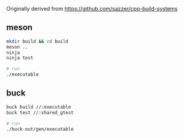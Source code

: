 Originally derived from https://github.com/sazzer/cpp-build-systems

## meson
```sh
mkdir build && cd build
meson ..
ninja
ninja test

# run
./executable
```

## buck
```sh
buck build //:executable
buck test //:shared_gtest

# run
./buck-out/gen/executable
```
